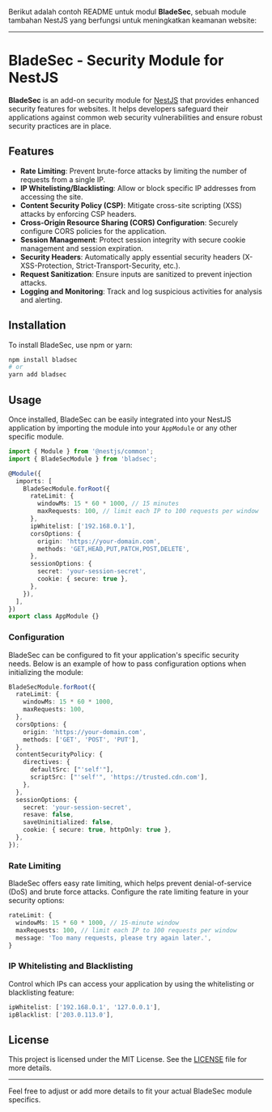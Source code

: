 Berikut adalah contoh README untuk modul **BladeSec**, sebuah module tambahan NestJS yang berfungsi untuk meningkatkan keamanan website:

---

# BladeSec - Security Module for NestJS

**BladeSec** is an add-on security module for [NestJS](https://nestjs.com/) that provides enhanced security features for websites. It helps developers safeguard their applications against common web security vulnerabilities and ensure robust security practices are in place.

## Features

- **Rate Limiting**: Prevent brute-force attacks by limiting the number of requests from a single IP.
- **IP Whitelisting/Blacklisting**: Allow or block specific IP addresses from accessing the site.
- **Content Security Policy (CSP)**: Mitigate cross-site scripting (XSS) attacks by enforcing CSP headers.
- **Cross-Origin Resource Sharing (CORS) Configuration**: Securely configure CORS policies for the application.
- **Session Management**: Protect session integrity with secure cookie management and session expiration.
- **Security Headers**: Automatically apply essential security headers (X-XSS-Protection, Strict-Transport-Security, etc.).
- **Request Sanitization**: Ensure inputs are sanitized to prevent injection attacks.
- **Logging and Monitoring**: Track and log suspicious activities for analysis and alerting.

## Installation

To install BladeSec, use npm or yarn:

```bash
npm install bladsec
# or
yarn add bladsec
```

## Usage

Once installed, BladeSec can be easily integrated into your NestJS application by importing the module into your `AppModule` or any other specific module.

```typescript
import { Module } from '@nestjs/common';
import { BladeSecModule } from 'bladsec';

@Module({
  imports: [
    BladeSecModule.forRoot({
      rateLimit: {
        windowMs: 15 * 60 * 1000, // 15 minutes
        maxRequests: 100, // limit each IP to 100 requests per window
      },
      ipWhitelist: ['192.168.0.1'],
      corsOptions: {
        origin: 'https://your-domain.com',
        methods: 'GET,HEAD,PUT,PATCH,POST,DELETE',
      },
      sessionOptions: {
        secret: 'your-session-secret',
        cookie: { secure: true },
      },
    }),
  ],
})
export class AppModule {}
```

### Configuration

BladeSec can be configured to fit your application's specific security needs. Below is an example of how to pass configuration options when initializing the module:

```typescript
BladeSecModule.forRoot({
  rateLimit: {
    windowMs: 15 * 60 * 1000,
    maxRequests: 100,
  },
  corsOptions: {
    origin: 'https://your-domain.com',
    methods: ['GET', 'POST', 'PUT'],
  },
  contentSecurityPolicy: {
    directives: {
      defaultSrc: ["'self'"],
      scriptSrc: ["'self'", 'https://trusted.cdn.com'],
    },
  },
  sessionOptions: {
    secret: 'your-session-secret',
    resave: false,
    saveUninitialized: false,
    cookie: { secure: true, httpOnly: true },
  },
});
```

### Rate Limiting

BladeSec offers easy rate limiting, which helps prevent denial-of-service (DoS) and brute force attacks. Configure the rate limiting feature in your security options:

```typescript
rateLimit: {
  windowMs: 15 * 60 * 1000, // 15-minute window
  maxRequests: 100, // limit each IP to 100 requests per window
  message: 'Too many requests, please try again later.',
}
```

### IP Whitelisting and Blacklisting

Control which IPs can access your application by using the whitelisting or blacklisting feature:

```typescript
ipWhitelist: ['192.168.0.1', '127.0.0.1'],
ipBlacklist: ['203.0.113.0'],
```

## License

This project is licensed under the MIT License. See the [LICENSE](./LICENSE) file for more details.

---

Feel free to adjust or add more details to fit your actual BladeSec module specifics.
